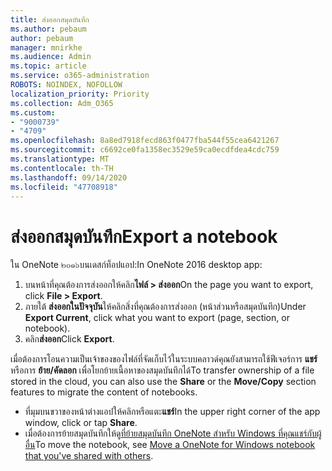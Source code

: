 ```yaml
---
title: ส่งออกสมุดบันทึก
ms.author: pebaum
author: pebaum
manager: mnirkhe
ms.audience: Admin
ms.topic: article
ms.service: o365-administration
ROBOTS: NOINDEX, NOFOLLOW
localization_priority: Priority
ms.collection: Adm_O365
ms.custom:
- "9000739"
- "4709"
ms.openlocfilehash: 8a8ed7918fecd863f0477fba544f55cea6421267
ms.sourcegitcommit: c6692ce0fa1358ec3529e59ca0ecdfdea4cdc759
ms.translationtype: MT
ms.contentlocale: th-TH
ms.lasthandoff: 09/14/2020
ms.locfileid: "47708918"
---
```

# <a name="export-a-notebook"></a><span data-ttu-id="ebe36-102">ส่งออกสมุดบันทึก</span><span class="sxs-lookup"><span data-stu-id="ebe36-102">Export a notebook</span></span>

<span data-ttu-id="ebe36-103">ใน OneNote ๒๐๑๖บนเดสก์ท็อปแอป:</span><span class="sxs-lookup"><span data-stu-id="ebe36-103">In OneNote 2016 desktop app:</span></span>

1. <span data-ttu-id="ebe36-104">บนหน้าที่คุณต้องการส่งออกให้คลิก**ไฟล์ > ส่งออก**</span><span class="sxs-lookup"><span data-stu-id="ebe36-104">On the page you want to export, click **File > Export**.</span></span>
2. <span data-ttu-id="ebe36-105">ภายใต้ **ส่งออกในปัจจุบัน**ให้คลิกสิ่งที่คุณต้องการส่งออก (หน้าส่วนหรือสมุดบันทึก)</span><span class="sxs-lookup"><span data-stu-id="ebe36-105">Under **Export Current**, click what you want to export (page, section, or notebook).</span></span>
3. <span data-ttu-id="ebe36-106">คลิก**ส่งออก**</span><span class="sxs-lookup"><span data-stu-id="ebe36-106">Click **Export**.</span></span>
 
<span data-ttu-id="ebe36-107">เมื่อต้องการโอนความเป็นเจ้าของของไฟล์ที่จัดเก็บไว้ในระบบคลาวด์คุณยังสามารถใช้ฟีเจอร์การ **แชร์** หรือการ **ย้าย/คัดลอก** เพื่อโยกย้ายเนื้อหาของสมุดบันทึกได้</span><span class="sxs-lookup"><span data-stu-id="ebe36-107">To transfer ownership of a file stored in the cloud, you can also use the **Share** or the **Move/Copy** section features to migrate the content of notebooks.</span></span>  

- <span data-ttu-id="ebe36-108">ที่มุมบนขวาของหน้าต่างแอปให้คลิกหรือแตะ**แชร์**</span><span class="sxs-lookup"><span data-stu-id="ebe36-108">In the upper right corner of the app window, click or tap **Share**.</span></span>
- <span data-ttu-id="ebe36-109">เมื่อต้องการย้ายสมุดบันทึกให้ดู[ที่ย้ายสมุดบันทึก OneNote สำหรับ Windows ที่คุณแชร์กับผู้อื่น](https://support.office.com/article/move-a-onenote-for-windows-notebook-that-you-ve-shared-with-others-56c7659e-1850-49a6-8874-e2db6b440cd4?ui=en-US&rs=en-US&ad=US)</span><span class="sxs-lookup"><span data-stu-id="ebe36-109">To move the notebook, see [Move a OneNote for Windows notebook that you've shared with others](https://support.office.com/article/move-a-onenote-for-windows-notebook-that-you-ve-shared-with-others-56c7659e-1850-49a6-8874-e2db6b440cd4?ui=en-US&rs=en-US&ad=US).</span></span>
